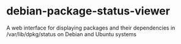 # debian-package-status-viewer
A web interface for displaying packages and their dependencies in /var/lib/dpkg/status on Debian and Ubuntu systems
